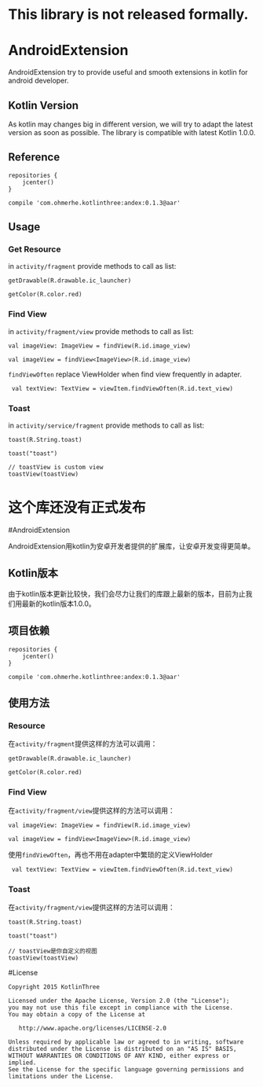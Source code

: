 # This library is not released formally.

# AndroidExtension

AndroidExtension try to provide useful and smooth extensions in kotlin for android developer.

## Kotlin Version

As kotlin may changes big in different version, we will try to adapt the latest version as soon as possible. The library
 is compatible with latest Kotlin 1.0.0. 

## Reference

```
repositories {
    jcenter()
}

compile 'com.ohmerhe.kotlinthree:andex:0.1.3@aar'
```

## Usage

### Get Resource
in `activity/fragment` provide methods to call as list:

```
getDrawable(R.drawable.ic_launcher)

getColor(R.color.red)
```

### Find View 

in `activity/fragment/view` provide methods to call as list:

```
val imageView: ImageView = findView(R.id.image_view)

val imageView = findView<ImageView>(R.id.image_view)
```

`findViewOften` replace ViewHolder when find view frequently in adapter.

```
 val textView: TextView = viewItem.findViewOften(R.id.text_view)
```
### Toast

in `activity/service/fragment` provide methods to call as list:

```
toast(R.String.toast) 

toast("toast") 

// toastView is custom view
toastView(toastView) 
```

# 这个库还没有正式发布

#AndroidExtension

AndroidExtension用kotlin为安卓开发者提供的扩展库，让安卓开发变得更简单。

## Kotlin版本

由于kotlin版本更新比较快，我们会尽力让我们的库跟上最新的版本，目前为止我们用最新的kotlin版本1.0.0。

## 项目依赖

```
repositories {
    jcenter()
}

compile 'com.ohmerhe.kotlinthree:andex:0.1.3@aar'
```

## 使用方法

### Resource
在`activity/fragment`提供这样的方法可以调用：

```
getDrawable(R.drawable.ic_launcher)

getColor(R.color.red)
```

### Find View 

在`activity/fragment/view`提供这样的方法可以调用：

```
val imageView: ImageView = findView(R.id.image_view)

val imageView = findView<ImageView>(R.id.image_view)
```
使用`findViewOften`，再也不用在adapter中繁琐的定义ViewHolder

```
 val textView: TextView = viewItem.findViewOften(R.id.text_view)
```

### Toast

在`activity/fragment/view`提供这样的方法可以调用：

```
toast(R.String.toast) 

toast("toast")

// toastView是你自定义的视图
toastView(toastView) 
```

#License


    Copyright 2015 KotlinThree

    Licensed under the Apache License, Version 2.0 (the "License");
    you may not use this file except in compliance with the License.
    You may obtain a copy of the License at

       http://www.apache.org/licenses/LICENSE-2.0

    Unless required by applicable law or agreed to in writing, software
    distributed under the License is distributed on an "AS IS" BASIS,
    WITHOUT WARRANTIES OR CONDITIONS OF ANY KIND, either express or implied.
    See the License for the specific language governing permissions and
    limitations under the License.